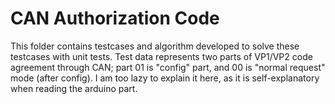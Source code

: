 # CAN Authorization Code

This folder contains testcases and algorithm developed to solve these testcases with unit tests. Test data represents two parts of VP1/VP2 code agreement through CAN; part 01 is "config" part, and 00 is "normal request" mode (after config). I am too lazy to explain it here, as it is self-explanatory when reading the arduino part.